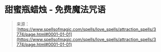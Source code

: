 <!--yml

分类：未分类

日期：2024年06月12日 18:37:30

-->

# 甜蜜瓶蜡烛 - 免费魔法咒语

> 来源：[https://www.spellsofmagic.com/spells/love_spells/attraction_spells/3774/page.html#0001-01-01](https://www.spellsofmagic.com/spells/love_spells/attraction_spells/3774/page.html#0001-01-01)
